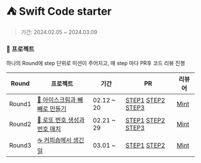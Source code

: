 # ⛺️ Swift Code starter
>기간:  2024.02.05 ~ 2024.03.09

### 📁 프로젝트
하나의 Round에 step 단위로 미션이 주어지고, 매 step 마다 PR후 코드 리뷰 진행

|Round|프로젝트|기간|PR|리뷰어|
|------|------|--|---|----|
|Round1|[🍨 아이스크림과 빼빼로 만들기](https://github.com/chaehyunp/swift-starter-Round1/tree/ss_14_smolder)|02.12 ~ 20|[STEP1](https://github.com/yagom-academy/swift-starter-Round1/pull/883)  [STEP2](https://github.com/yagom-academy/swift-starter-Round1/pull/893)  [STEP3](https://github.com/yagom-academy/swift-starter-Round1/pull/896)| [Mint](https://github.com/mint3382)|
|Round2|[🔢 로또 번호 생성과 번호 매치](https://github.com/chaehyunp/swift-starter-Round2/tree/ss_14_smolder)|02.21 ~ 29|[STEP1](https://github.com/yagom-academy/swift-starter-Round2/pull/713) [STEP2](https://github.com/yagom-academy/swift-starter-Round2/pull/714) [STEP3](https://github.com/yagom-academy/swift-starter-Round2/pull/718) | [Mint](https://github.com/mint3382)|
|Round3|[☕️ 커피숍에서 생긴 일](https://github.com/chaehyunp/swift-starter-Round3/tree/ss_14_smolder)|03.01 ~ |[STEP1](https://github.com/yagom-academy/swift-starter-Round3/pull/314) [STEP2]() | [Mint](https://github.com/mint3382)|
